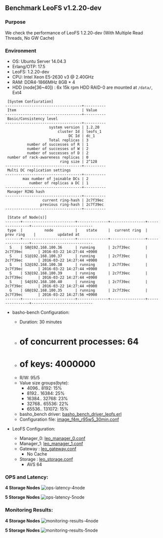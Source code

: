 ## Benchmark LeoFS v1.2.20-dev

### Purpose
We check the performance of LeoFS 1.2.20-dev (With Multiple Read Threads, No GW Cache) 

### Environment

* OS: Ubuntu Server 14.04.3
* Erlang/OTP: 17.5
* LeoFS: 1.2.20-dev
* CPU: Intel Xeon E5-2630 v3 @ 2.40GHz
* RAM: DDR4-1866MHz 8GB * 4
* HDD (node[36~40]) : 6x 15k rpm HDD RAID-0 are mounted at `/data/`, Ext4

```
 [System Confiuration]
-----------------------------------+----------
 Item                              | Value
-----------------------------------+----------
 Basic/Consistency level
-----------------------------------+----------
                    system version | 1.2.20
                        cluster Id | leofs_1
                             DC Id | dc_1
                    Total replicas | 3
          number of successes of R | 1
          number of successes of W | 2
          number of successes of D | 2
 number of rack-awareness replicas | 0
                         ring size | 2^128
-----------------------------------+----------
 Multi DC replication settings
-----------------------------------+----------
        max number of joinable DCs | 2
           number of replicas a DC | 1
-----------------------------------+----------
 Manager RING hash
-----------------------------------+----------
                 current ring-hash | 2c7f39ec
                previous ring-hash | 2c7f39ec
-----------------------------------+----------

 [State of Node(s)]
-------+------------------------+--------------+----------------+----------------+----------------------------
 type  |          node          |    state     |  current ring  |   prev ring    |          updated at
-------+------------------------+--------------+----------------+----------------+----------------------------
  S    | S0@192.168.100.36      | running      | 2c7f39ec       | 2c7f39ec       | 2016-03-22 14:27:44 +0900
  S    | S1@192.168.100.37      | running      | 2c7f39ec       | 2c7f39ec       | 2016-03-22 14:27:44 +0900
  S    | S2@192.168.100.38      | running      | 2c7f39ec       | 2c7f39ec       | 2016-03-22 14:27:44 +0900
  S    | S3@192.168.100.39      | running      | 2c7f39ec       | 2c7f39ec       | 2016-03-22 14:27:44 +0900
  S    | S4@192.168.100.40      | running      | 2c7f39ec       | 2c7f39ec       | 2016-03-22 14:27:44 +0900
  G    | G0@192.168.100.35      | running      | 2c7f39ec       | 2c7f39ec       | 2016-03-22 14:27:56 +0900
-------+------------------------+--------------+----------------+----------------+----------------------------

```

* basho-bench Configuration:
    * Duration: 30 minutes
    * # of concurrent processes: 64
    * # of keys: 4000000
    * R/W: 95/5
    * Value size groups(byte):
        *    4096..   8192: 15%
        *    8192..  16384: 25%
        *   16384..  32768: 23%
        *   32768..  65536: 22%
        *   65536.. 131072: 15%
    * basho_bench driver: [basho_bench_driver_leofs.erl](https://github.com/leo-project/basho_bench/blob/1.4/src/basho_bench_driver_leofs.erl)
    * Configuration file: [image_f4m_r95w5_30min.conf](image_f4m_r95w5_30min.conf)

* LeoFS Configuration:
    * Manager_0: [leo_manager_0.conf](conf/leo_manager_0.conf)
    * Manager_1: [leo_manager_1.conf](conf/leo_manager_1.conf)
    * Gateway  : [leo_gateway.conf](conf/leo_gateway_0.conf)
      * No Cache
    * Storage  : [leo_storage.conf](conf/leo_storage_0.conf)
      * AVS 64

### OPS and Latency:
**4 Storage Nodes**
![ops-latency-4node](4nodes/summary.png)

**5 Storage Nodes**
![ops-latency-5node](5nodes/summary.png)

### Monitoring Results:
**4 Storage Nodes**
![monitoring-results-4node](4nodes/grafana.png)

**5 Storage Nodes**
![monitoring-results-5node](5nodes/grafana.png)
